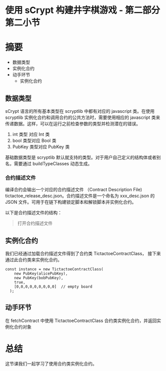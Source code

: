 
# 使用 sCrypt 构建井字棋游戏 - 第二部分 第二小节

# 摘要

* 数据类型
* 实例化合约
* 动手环节
    * 实例化合约

## 数据类型

sCrypt 语言的所有基本类型在 scryptlib 中都有对应的 javascript 类。在使用 scryptlib 实例化合约和调用合约的公共方法时，需要使用相应的 javascript 类来传递数据。这样，可以在运行之前检查参数的类型并检测潜在的错误。

1. int 类型 对应 Int 类
2. bool 类型对应 Bool 类
3. PubKey 类型对应 PubKey 类

基础数据类型是 scryptlib 默认就支持的类型。对于用户自己定义的结构体或者别名，需要通过 buildTypeClasses 动态生成。


### 合约描述文件

编译合约会输出一个对应的合约描述文件 （Contract Description File) tictactoe_release_desc.json。合约描述文件是一个命名为 xxx_desc.json 的 JSON 文件。可用于在链下构建锁定脚本和解锁脚本并实例化合约。

以下是合约描述文件的结构：

> 打开合约描述文件

## 实例化合约

我们已经通过加载合约描述文件得到了合约类 TictactoeContractClass， 接下来通过此合约类来实例化合约。

```
const instance = new TictactoeContractClass(
    new PubKey(alicePubKey),
    new PubKey(bobPubKey),
    true,
    [0,0,0,0,0,0,0,0,0]  // empty board
  );
```


## 动手环节

在 fetchContract 中使用 TictactoeContractClass 合约类实例化合约，并返回实例化合约对象

# 总结

这节课我们一起学习了使用合约类实例化合约。

